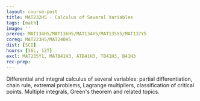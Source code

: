 ```yaml
---
layout: course-post
title: MAT232H5 - Calculus of Several Variables
tags: [math]
image: ''
prereq: MAT134H5/MAT136H5/MAT134Y5/MAT135Y5/MAT137Y5
coreq: MAT223H5/MAT240H5
dist: [SCI]
hours: [36L, 12T]
excl: MAT235Y1, MATB41H3, ATB41H3, TB41H3, B41H3
rec-prep: 
---
```


Differential and integral calculus of several variables:  partial differentiation, chain rule, extremal problems, Lagrange multipliers, classification of critical points. Multiple integrals, Green's theorem and related topics.
